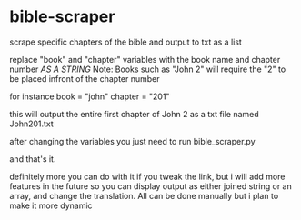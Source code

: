 # bible-scraper
 scrape specific chapters of the bible and output to txt as a list

 replace "book" and "chapter" variables with the book name and chapter number *AS A STRING*
 Note: Books such as "John 2" will require the "2" to be placed infront of the chapter number

 for instance
 book = "john"
 chapter = "201"

 this will output the entire first chapter of John 2 as a txt file named John201.txt

 after changing the variables you just need to run bible_scraper.py

 and that's it.

 definitely more you can do with it if you tweak the link, but i will add more features in the future so you can display output as either joined string or an array, and change the translation. All can be done manually but i plan to make it more dynamic
